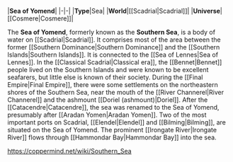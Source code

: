 |**Sea of Yomend**|
|-|-|
|**Type**|Sea|
|**World**|[[Scadrial\|Scadrial]]|
|**Universe**|[[Cosmere\|Cosmere]]|

The **Sea of Yomend**, formerly known as the **Southern Sea**, is a body of water on [[Scadrial\|Scadrial]]. It comprises most of the area between the former [[Southern Dominance\|Southern Dominance]] and the [[Southern Islands\|Southern Islands]]. It is connected to the [[Sea of Lennes\|Sea of Lennes]].
In the [[Classical Scadrial\|Classical era]], the [[Bennet\|Bennet]] people lived on the Southern Islands and were known to be excellent seafarers, but little else is known of their society. During the [[Final Empire\|Final Empire]], there were some settlements on the northeastern shores of the Southern Sea, near the mouth of the [[River Channerel\|River Channerel]] and the ashmount [[Doriel (ashmount)\|Doriel]].
After the [[Catacendre\|Catacendre]], the sea was renamed to the Sea of Yomend, presumably after [[Aradan Yomen\|Aradan Yomen]]. Two of the most important ports on Scadrial, [[Elendel\|Elendel]] and [[Bilming\|Bilming]], are situated on the Sea of Yomend. The prominent [[Irongate River\|Irongate River]] flows through [[Hammondar Bay\|Hammondar Bay]] into the sea.



https://coppermind.net/wiki/Southern_Sea